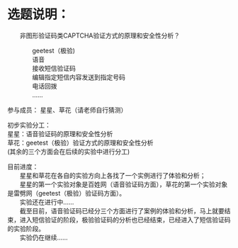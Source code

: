 # 选题说明：   
　　非图形验证码类CAPTCHA验证方式的原理和安全性分析？

　　　　geetest（极验)  
　　　　语音  
　　　　接收短信验证码  
　　　　编辑指定短信内容发送到指定号码  
　　　　电话回拨  
　　　　……

参与成员：
    星星、草花（请老师自行猜测）

初步实验分工：  
    星星：语音验证码的原理和安全性分析  
    草花：geetest（极验）验证方式的原理和安全性分析  
    (其余的三个方面会在后续的实验中进行分工)

目前进度：  
　　星星和草花在各自的实验方向上各找了一个实例进行了体验和分析；  
　　星星的第一个实验对象是百姓网（语音验证码方面），草花的第一个实验对象是雷劈网（geetest（极验）验证码方面）。  
　　实验还在进行中……  
　　截至目前，语音验证码已经分三个方面进行了案例的体验和分析，马上就要结束，进入短信验证的阶段，极验验证码的分析也已经结束，已经进入了短信验证码的实验阶段。  
　　实验仍在继续……

   

